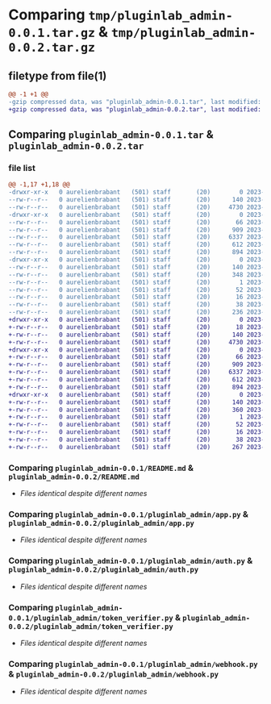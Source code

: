 # Comparing `tmp/pluginlab_admin-0.0.1.tar.gz` & `tmp/pluginlab_admin-0.0.2.tar.gz`

## filetype from file(1)

```diff
@@ -1 +1 @@
-gzip compressed data, was "pluginlab_admin-0.0.1.tar", last modified: Sun Jul 23 16:08:45 2023, max compression
+gzip compressed data, was "pluginlab_admin-0.0.2.tar", last modified: Sun Jul 23 16:18:19 2023, max compression
```

## Comparing `pluginlab_admin-0.0.1.tar` & `pluginlab_admin-0.0.2.tar`

### file list

```diff
@@ -1,17 +1,18 @@
-drwxr-xr-x   0 aurelienbrabant   (501) staff       (20)        0 2023-07-23 16:08:45.950632 pluginlab_admin-0.0.1/
--rw-r--r--   0 aurelienbrabant   (501) staff       (20)      140 2023-07-23 16:08:45.950523 pluginlab_admin-0.0.1/PKG-INFO
--rw-r--r--   0 aurelienbrabant   (501) staff       (20)     4730 2023-07-23 16:02:59.000000 pluginlab_admin-0.0.1/README.md
-drwxr-xr-x   0 aurelienbrabant   (501) staff       (20)        0 2023-07-23 16:08:45.949775 pluginlab_admin-0.0.1/pluginlab_admin/
--rw-r--r--   0 aurelienbrabant   (501) staff       (20)       66 2023-07-23 15:50:42.000000 pluginlab_admin-0.0.1/pluginlab_admin/__init__.py
--rw-r--r--   0 aurelienbrabant   (501) staff       (20)      909 2023-07-23 14:10:44.000000 pluginlab_admin-0.0.1/pluginlab_admin/app.py
--rw-r--r--   0 aurelienbrabant   (501) staff       (20)     6337 2023-07-23 14:10:40.000000 pluginlab_admin-0.0.1/pluginlab_admin/auth.py
--rw-r--r--   0 aurelienbrabant   (501) staff       (20)      612 2023-07-23 01:01:56.000000 pluginlab_admin-0.0.1/pluginlab_admin/token_verifier.py
--rw-r--r--   0 aurelienbrabant   (501) staff       (20)      894 2023-07-23 13:09:00.000000 pluginlab_admin-0.0.1/pluginlab_admin/webhook.py
-drwxr-xr-x   0 aurelienbrabant   (501) staff       (20)        0 2023-07-23 16:08:45.950367 pluginlab_admin-0.0.1/pluginlab_admin.egg-info/
--rw-r--r--   0 aurelienbrabant   (501) staff       (20)      140 2023-07-23 16:08:45.000000 pluginlab_admin-0.0.1/pluginlab_admin.egg-info/PKG-INFO
--rw-r--r--   0 aurelienbrabant   (501) staff       (20)      348 2023-07-23 16:08:45.000000 pluginlab_admin-0.0.1/pluginlab_admin.egg-info/SOURCES.txt
--rw-r--r--   0 aurelienbrabant   (501) staff       (20)        1 2023-07-23 16:08:45.000000 pluginlab_admin-0.0.1/pluginlab_admin.egg-info/dependency_links.txt
--rw-r--r--   0 aurelienbrabant   (501) staff       (20)       52 2023-07-23 16:08:45.000000 pluginlab_admin-0.0.1/pluginlab_admin.egg-info/requires.txt
--rw-r--r--   0 aurelienbrabant   (501) staff       (20)       16 2023-07-23 16:08:45.000000 pluginlab_admin-0.0.1/pluginlab_admin.egg-info/top_level.txt
--rw-r--r--   0 aurelienbrabant   (501) staff       (20)       38 2023-07-23 16:08:45.950674 pluginlab_admin-0.0.1/setup.cfg
--rw-r--r--   0 aurelienbrabant   (501) staff       (20)      236 2023-07-23 00:48:16.000000 pluginlab_admin-0.0.1/setup.py
+drwxr-xr-x   0 aurelienbrabant   (501) staff       (20)        0 2023-07-23 16:18:19.831738 pluginlab_admin-0.0.2/
+-rw-r--r--   0 aurelienbrabant   (501) staff       (20)       18 2023-07-23 16:14:55.000000 pluginlab_admin-0.0.2/MANIFEST.in
+-rw-r--r--   0 aurelienbrabant   (501) staff       (20)      140 2023-07-23 16:18:19.831629 pluginlab_admin-0.0.2/PKG-INFO
+-rw-r--r--   0 aurelienbrabant   (501) staff       (20)     4730 2023-07-23 16:02:59.000000 pluginlab_admin-0.0.2/README.md
+drwxr-xr-x   0 aurelienbrabant   (501) staff       (20)        0 2023-07-23 16:18:19.830893 pluginlab_admin-0.0.2/pluginlab_admin/
+-rw-r--r--   0 aurelienbrabant   (501) staff       (20)       66 2023-07-23 15:50:42.000000 pluginlab_admin-0.0.2/pluginlab_admin/__init__.py
+-rw-r--r--   0 aurelienbrabant   (501) staff       (20)      909 2023-07-23 14:10:44.000000 pluginlab_admin-0.0.2/pluginlab_admin/app.py
+-rw-r--r--   0 aurelienbrabant   (501) staff       (20)     6337 2023-07-23 14:10:40.000000 pluginlab_admin-0.0.2/pluginlab_admin/auth.py
+-rw-r--r--   0 aurelienbrabant   (501) staff       (20)      612 2023-07-23 01:01:56.000000 pluginlab_admin-0.0.2/pluginlab_admin/token_verifier.py
+-rw-r--r--   0 aurelienbrabant   (501) staff       (20)      894 2023-07-23 13:09:00.000000 pluginlab_admin-0.0.2/pluginlab_admin/webhook.py
+drwxr-xr-x   0 aurelienbrabant   (501) staff       (20)        0 2023-07-23 16:18:19.831470 pluginlab_admin-0.0.2/pluginlab_admin.egg-info/
+-rw-r--r--   0 aurelienbrabant   (501) staff       (20)      140 2023-07-23 16:18:19.000000 pluginlab_admin-0.0.2/pluginlab_admin.egg-info/PKG-INFO
+-rw-r--r--   0 aurelienbrabant   (501) staff       (20)      360 2023-07-23 16:18:19.000000 pluginlab_admin-0.0.2/pluginlab_admin.egg-info/SOURCES.txt
+-rw-r--r--   0 aurelienbrabant   (501) staff       (20)        1 2023-07-23 16:18:19.000000 pluginlab_admin-0.0.2/pluginlab_admin.egg-info/dependency_links.txt
+-rw-r--r--   0 aurelienbrabant   (501) staff       (20)       52 2023-07-23 16:18:19.000000 pluginlab_admin-0.0.2/pluginlab_admin.egg-info/requires.txt
+-rw-r--r--   0 aurelienbrabant   (501) staff       (20)       16 2023-07-23 16:18:19.000000 pluginlab_admin-0.0.2/pluginlab_admin.egg-info/top_level.txt
+-rw-r--r--   0 aurelienbrabant   (501) staff       (20)       38 2023-07-23 16:18:19.831776 pluginlab_admin-0.0.2/setup.cfg
+-rw-r--r--   0 aurelienbrabant   (501) staff       (20)      267 2023-07-23 16:18:11.000000 pluginlab_admin-0.0.2/setup.py
```

### Comparing `pluginlab_admin-0.0.1/README.md` & `pluginlab_admin-0.0.2/README.md`

 * *Files identical despite different names*

### Comparing `pluginlab_admin-0.0.1/pluginlab_admin/app.py` & `pluginlab_admin-0.0.2/pluginlab_admin/app.py`

 * *Files identical despite different names*

### Comparing `pluginlab_admin-0.0.1/pluginlab_admin/auth.py` & `pluginlab_admin-0.0.2/pluginlab_admin/auth.py`

 * *Files identical despite different names*

### Comparing `pluginlab_admin-0.0.1/pluginlab_admin/token_verifier.py` & `pluginlab_admin-0.0.2/pluginlab_admin/token_verifier.py`

 * *Files identical despite different names*

### Comparing `pluginlab_admin-0.0.1/pluginlab_admin/webhook.py` & `pluginlab_admin-0.0.2/pluginlab_admin/webhook.py`

 * *Files identical despite different names*

